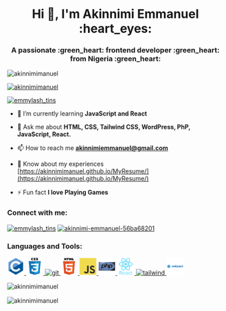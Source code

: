 <h1 align="center">Hi 👋, I'm Akinnimi Emmanuel :heart_eyes:</h1>
<h3 align="center">A passionate :green_heart: frontend developer :green_heart: from Nigeria :green_heart:</h3>

<p align="left"> <img src="https://komarev.com/ghpvc/?username=akinnimimanuel&label=Profile%20views&color=0e75b6&style=flat" alt="akinnimimanuel" /> </p>

<p align="left"> <a href="https://github.com/ryo-ma/github-profile-trophy"><img src="https://github-profile-trophy.vercel.app/?username=akinnimimanuel" alt="akinnimimanuel" /></a> </p>

<p align="left"> <a href="https://twitter.com/emmylash_tins" target="blank"><img src="https://img.shields.io/twitter/follow/emmylash_tins?logo=twitter&style=for-the-badge" alt="emmylash_tins" /></a> </p>

- 🌱 I’m currently learning **JavaScript and React**

- 💬 Ask me about **HTML, CSS, Tailwind CSS, WordPress, PhP, JavaScript, React.**

- 📫 How to reach me **akinnimiemmanuel@gmail.com**

- 📄 Know about my experiences [https://akinnimimanuel.github.io/MyResume/](https://akinnimimanuel.github.io/MyResume/)

- ⚡ Fun fact **I love Playing Games**

<h3 align="left">Connect with me:</h3>
<p align="left">
<a href="https://twitter.com/emmylash_tins" target="blank"><img align="center" src="https://raw.githubusercontent.com/rahuldkjain/github-profile-readme-generator/master/src/images/icons/Social/twitter.svg" alt="emmylash_tins" height="30" width="40" /></a>
<a href="https://linkedin.com/in/akinnimi-emmanuel-56ba68201" target="blank"><img align="center" src="https://raw.githubusercontent.com/rahuldkjain/github-profile-readme-generator/master/src/images/icons/Social/linked-in-alt.svg" alt="akinnimi-emmanuel-56ba68201" height="30" width="40" /></a>
</p>

<h3 align="left">Languages and Tools:</h3>
<p align="left"> <a href="https://www.cprogramming.com/" target="_blank" rel="noreferrer"> <img src="https://raw.githubusercontent.com/devicons/devicon/master/icons/c/c-original.svg" alt="c" width="40" height="40"/> </a> <a href="https://www.w3schools.com/css/" target="_blank" rel="noreferrer"> <img src="https://raw.githubusercontent.com/devicons/devicon/master/icons/css3/css3-original-wordmark.svg" alt="css3" width="40" height="40"/> </a> <a href="https://git-scm.com/" target="_blank" rel="noreferrer"> <img src="https://www.vectorlogo.zone/logos/git-scm/git-scm-icon.svg" alt="git" width="40" height="40"/> </a> <a href="https://www.w3.org/html/" target="_blank" rel="noreferrer"> <img src="https://raw.githubusercontent.com/devicons/devicon/master/icons/html5/html5-original-wordmark.svg" alt="html5" width="40" height="40"/> </a> <a href="https://developer.mozilla.org/en-US/docs/Web/JavaScript" target="_blank" rel="noreferrer"> <img src="https://raw.githubusercontent.com/devicons/devicon/master/icons/javascript/javascript-original.svg" alt="javascript" width="40" height="40"/> </a> <a href="https://www.php.net" target="_blank" rel="noreferrer"> <img src="https://raw.githubusercontent.com/devicons/devicon/master/icons/php/php-original.svg" alt="php" width="40" height="40"/> </a> <a href="https://reactjs.org/" target="_blank" rel="noreferrer"> <img src="https://raw.githubusercontent.com/devicons/devicon/master/icons/react/react-original-wordmark.svg" alt="react" width="40" height="40"/> </a> <a href="https://tailwindcss.com/" target="_blank" rel="noreferrer"> <img src="https://www.vectorlogo.zone/logos/tailwindcss/tailwindcss-icon.svg" alt="tailwind" width="40" height="40"/> </a> <a href="https://webpack.js.org" target="_blank" rel="noreferrer"> <img src="https://raw.githubusercontent.com/devicons/devicon/d00d0969292a6569d45b06d3f350f463a0107b0d/icons/webpack/webpack-original-wordmark.svg" alt="webpack" width="40" height="40"/> </a> </p>

<p><img align="center" src="https://github-readme-stats.vercel.app/api/top-langs?username=akinnimimanuel&show_icons=true&locale=en&layout=compact" alt="akinnimimanuel" /></p>

<p><img align="center" src="https://github-readme-streak-stats.herokuapp.com/?user=akinnimimanuel&" alt="akinnimimanuel" /></p>
